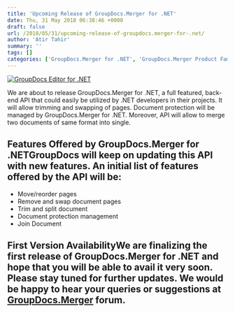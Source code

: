 ```yaml
---
title: 'Upcoming Release of GroupDocs.Merger for .NET'
date: Thu, 31 May 2018 06:38:46 +0000
draft: false
url: /2018/05/31/upcoming-release-of-groupdocs.merger-for-.net/
author: 'Atir Tahir'
summary: ''
tags: []
categories: ['GroupDocs.Merger for .NET', 'GroupDocs.Merger Product Family']
---
```


[![GroupDocs Editor for .NET](http://blog.groupdocs.com/wp-content/uploads/sites/4/2018/05/groupdocs-merger.png)](https://www.groupdocs.com/products/merger/net)

We are about to release GroupDocs.Merger for .NET, a full featured, back-end API that could easily be utilized by .NET developers in their projects. It will allow trimming and swapping of pages. Document protection will be managed by GroupDocs.Merger for .NET. Moreover, API will allow to merge two documents of same format into single.

## Features Offered by GroupDocs.Merger for .NETGroupDocs will keep on updating this API with new features. An initial list of features offered by the API will be:

*   Move/reorder pages
*   Remove and swap document pages
*   Trim and split document
*   Document protection management
*   Join Document

## First Version AvailabilityWe are finalizing the first release of GroupDocs.Merger for .NET and hope that you will be able to avail it very soon. Please stay tuned for further updates. We would be happy to hear your queries or suggestions at [GroupDocs.Merger](https://forum.groupdocs.com/c/merger) forum.




